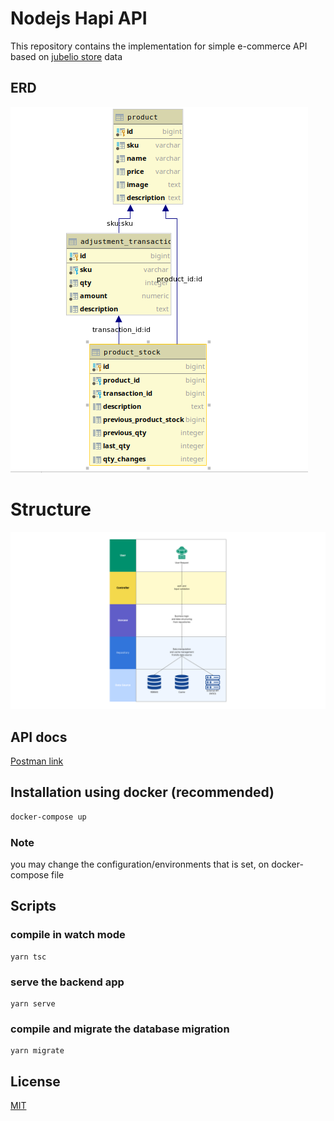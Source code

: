 # Nodejs Hapi API

This repository contains the implementation for simple e-commerce API based on [jubelio store](https://codetesting.jubelio.store/) data

## ERD
![erd](https://github.com/nmmugia/nodejs-hapi-api/blob/master/public/erd.png?raw=true)

# Structure
![structure](https://github.com/nmmugia/nodejs-hapi-api/blob/master/public/structure.png?raw=true)


## API docs
[Postman link](https://github.com/nmmugia/nodejs-hapi-api/blob/master/public/api-postman.json?raw=true)

## Installation using docker (recommended)

```bash
docker-compose up
```
### Note
you may change the configuration/environments that is set, on docker-compose file

## Scripts
### compile in watch mode
```
yarn tsc
```
### serve the backend app
```
yarn serve
```
### compile and migrate the database migration
```
yarn migrate
```

## License

[MIT](https://choosealicense.com/licenses/mit/)